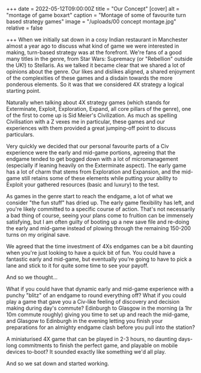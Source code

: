 +++
date = 2022-05-12T09:00:00Z
title = "Our Concept"
[cover]
alt = "montage of game boxart"
caption = "Montage of some of favourite turn based strategy games"
image = "/uploads/00 concept montage.jpg"
relative = false

+++
When we initially sat down in a cosy Indian restaurant in Manchester almost a year ago to discuss what kind of game we were interested in making, turn-based strategy was at the forefront. We're fans of a good many titles in the genre, from Star Wars: Supremacy (or "Rebellion" outside the UK!) to Stellaris. As we talked it became clear that we shared a lot of opinions about the genre. Our likes and dislikes aligned, a shared enjoyment of the complexities of these games and a disdain towards the more ponderous elements. So it was that we considered 4X strategy a logical starting point.

Naturally when talking about 4X strategy games (which stands for Exterminate, Exploit, Exploration, Expand, all core pillars of the genre), one of the first to come up is Sid Meier's Civilization. As much as spelling Civilisation with a Z vexes me in particular, these games and our experiences with them provided a great jumping-off point to discuss particulars.

Very quickly we decided that our personal favourite parts of a Civ experience were the early and mid-game portions, agreeing that the endgame tended to get bogged down with a lot of micromanagement (especially if leaning heavily on the Exterminate aspect). The early game has a lot of charm that stems from Exploration and Expansion, and the mid-game still retains some of these elements while putting your ability to Exploit your gathered resources (basic and luxury) to the test.

As games in the genre start to reach the endgame, a lot of what we consider "the fun stuff" has dried up. The early game flexibility has left, and you're likely committed to a specific course of action. That's not necessarily a bad thing of course, seeing your plans come to fruition can be immensely satisfying, but I am often guilty of booting up a new save file and re-doing the early and mid-game instead of plowing through the remaining 150-200 turns on my original save.

We agreed that the time investment of 4Xs endgames can be a bit daunting when you're just looking to have a quick bit of fun. You could have a fantastic early and mid-game, but eventually you're going to have to pick a lane and stick to it for quite some time to see your payoff.

And so we thought...

What if you could have that dynamic early and mid-game experience with a punchy "blitz" of an endgame to round everything off? What if you could play a game that gave you a Civ-like feeling of discovery and decision making during  day's commute? Edinburgh to Glasgow in the morning (a 1hr 10m commute roughly) giving you time to set up and reach the mid-game, and Glasgow to Edinburgh in the evening letting you finish your preparations for an almighty endgame clash before you pull into the station?

A miniaturised 4X game that can be played in 2-3 hours, no daunting days-long commitments to finish the perfect game, and playable on mobile devices to-boot? It sounded exactly like something we'd all play.

And so we sat down and started working.